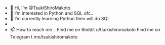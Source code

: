 - 👋 Hi, I’m @TsukiShiroMakoto
- 👀 I’m interested in Python and SQL ofc..
- 🌱 I’m currently learning Python then will do SQL 
- 
- 📫 How to reach me ..
Find me on Reddit 
u/tsukishiromakoto
Find me on Telegram
t.me/tsukishiromakoto
